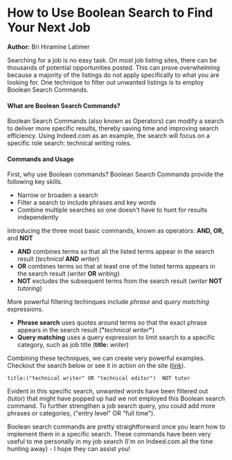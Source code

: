 # How to Use Boolean Search to Find Your Next Job
**Author:** Bri Hiramine Latimer

Searching for a job is no easy task. On most job listing sites, there can be thousands of potential opportunities posted. This can prove overwhelming because a majority of the listings do not apply specifically to what you are looking for. One technique to filter out unwanted listings is to employ Boolean Search Commands. 
#### What are Boolean Search Commands?
Boolean Search Commands (also known as Operators) can modify a search to deliver more specific results, thereby saving time and improving search efficiency. Using Indeed.com as an example, the search will focus on a specific role search: technical writing roles.

#### Commands and Usage
First, why use Boolean commands?
Boolean Search Commands provide the following key skills. 
   - Narrow or broaden a search
   - Filter a search to include phrases and key words
   - Combine multiple searches so one doesn't have to hunt for results independently 

Introducing the three most basic commands, known as operators:
**AND, OR,** and **NOT**
 - **AND** combines terms so that all the listed terms appear in the search result (*technical* **AND** *writer*)
 - **OR** combines terms so that at least one of the listed terms appears in the search result (*writer* **OR** *writing*)
 - **NOT** excludes the subsequent terms from the search result (*writer* **NOT** *tutoring*)

More powerful filtering techinques include _phrase_ and _query matching_ expressions.
 - **Phrase search** uses quotes around terms so that the exact phrase appears in the search result (**"**_technical writer_**"**) 
 - **Query matching** uses a query expression to limit search to a specific category, such as job title (**title:** _writer_) 

Combining these techniques, we can create very powerful examples. Checkout the search below or see it in action on the site ([link](https://www.indeed.com/jobs?q=title%3A%28%22technical+writer%22+OR+%22technical+editor%22%29++NOT+tutor&l=Seattle%2C+WA&sort=date)).
```
title:("technical writer" OR "technical editor")  NOT tutor
```

Evident in this specific search, unwanted words have been filtered out (tutor) that might have popped up had we not employed this Boolean search command. To further strengthen a job search query, you could add more phrases or categories, ("entry level" OR "full time"). 

Boolean search commands are pretty straightforward once you learn how to implement them in a specific search. These commands have been very useful to me personally in my job search (I'm on Indeed.com all the time hunting away) - I hope they can assist you!

